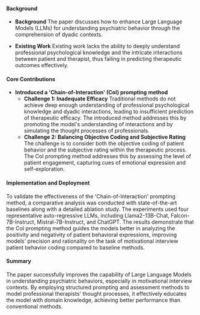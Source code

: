 #### Background
- **Background**
The paper discusses how to enhance Large Language Models (LLMs) for understanding psychiatric behavior through the comprehension of dyadic contexts.

- **Existing Work**
Existing work lacks the ability to deeply understand professional psychological knowledge and the intricate interactions between patient and therapist, thus failing in predicting therapeutic outcomes effectively.

#### Core Contributions
- **Introduced a 'Chain-of-Interaction' (CoI) prompting method**
  - **Challenge 1: Inadequate Efficacy**
      Traditional methods do not achieve deep enough understanding of professional psychological knowledge and dyadic interactions, leading to insufficient prediction of therapeutic efficacy. The introduced method addresses this by promoting the model's understanding of interactions and by simulating the thought processes of professionals.
  - **Challenge 2: Balancing Objective Coding and Subjective Rating**
      The challenge is to consider both the objective coding of patient behavior and the subjective rating within the therapeutic process. The CoI prompting method addresses this by assessing the level of patient engagement, capturing cues of emotional expression and self-exploration.
#### Implementation and Deployment
To validate the effectiveness of the 'Chain-of-Interaction' prompting method, a comparative analysis was conducted with state-of-the-art baselines along with a detailed ablation study. The experiments used four representative auto-regressive LLMs, including Llama2-13B-Chat, Falcon-7B-Instruct, Mistral-7B-Instruct, and ChatGPT. The results demonstrate that the CoI prompting method guides the models better in analyzing the positivity and negativity of patient behavioral expressions, improving models' precision and rationality on the task of motivational interview patient behavior coding compared to baseline methods.

#### Summary
The paper successfully improves the capability of Large Language Models in understanding psychiatric behaviors, especially in motivational interview contexts. By employing structured prompting and assessment methods to model professional therapists' thought processes, it effectively educates the model with domain knowledge, achieving better performance than conventional methods.